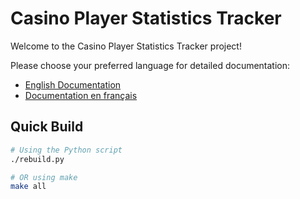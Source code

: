 # Casino Player Statistics Tracker

Welcome to the Casino Player Statistics Tracker project!

Please choose your preferred language for detailed documentation:
- [English Documentation](README-en.md)
- [Documentation en français](README-fr.md)

## Quick Build
```bash
# Using the Python script
./rebuild.py

# OR using make
make all
```

